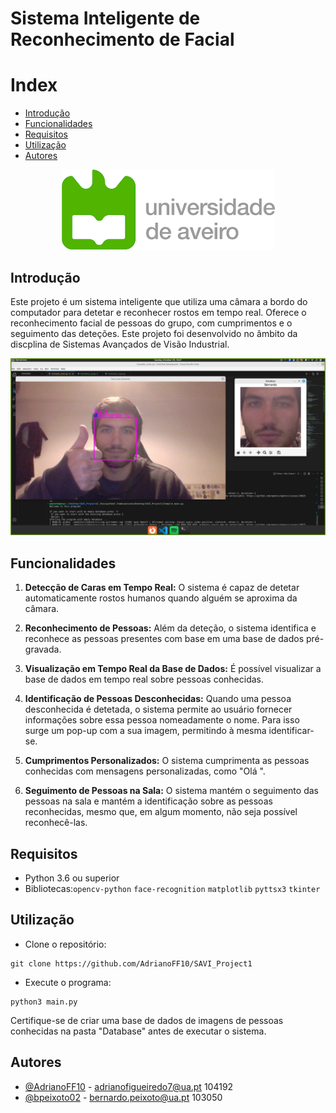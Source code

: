 # Sistema Inteligente de Reconhecimento de Facial


# Index

  * [Introdução](#Introdução)
  * [Funcionalidades ](#Funcionalidades)
  * [Requisitos](#Requisitos)
  * [Utilização](#Utilização)
  * [Autores](#Autores)

<div align="center">
  <img src="./imagens/ua_logo.png" >
</div>

## Introdução

Este projeto é um sistema inteligente que utiliza uma câmara a bordo do computador para detetar e reconhecer rostos em tempo real. Oferece o reconhecimento facial de pessoas do grupo, com cumprimentos e o seguimento das deteções.
Este projeto foi desenvolvido no âmbito da discplina de Sistemas Avançados de Visão Industrial.

<div align="center">
  <img src="./imagens/run_main.png" alt="Programa em funcionamento">
</div>



## Funcionalidades 

1. **Detecção de Caras em Tempo Real:** O sistema é capaz de detetar automaticamente rostos humanos quando alguém se aproxima da câmara.

2. **Reconhecimento de Pessoas:** Além da deteção, o sistema identifica e reconhece as pessoas presentes com base em uma base de dados pré-gravada.

3. **Visualização em Tempo Real da Base de Dados:** É possível visualizar a base de dados em tempo real sobre pessoas conhecidas.

4. **Identificação de Pessoas Desconhecidas:** Quando uma pessoa desconhecida é detetada, o sistema permite ao usuário fornecer informações sobre essa pessoa nomeadamente o nome. Para isso surge um pop-up com a sua imagem, permitindo à mesma identificar-se.

5. **Cumprimentos Personalizados:** O sistema cumprimenta as pessoas conhecidas com mensagens personalizadas, como "Olá <nome da pessoa>".

6. **Seguimento de Pessoas na Sala:** O sistema mantém o seguimento das pessoas na sala e mantém a identificação sobre as pessoas reconhecidas, mesmo que, em algum momento, não seja possível reconhecê-las.


## Requisitos

- Python 3.6 ou superior
- Bibliotecas:`opencv-python`
              `face-recognition`
              `matplotlib`
              `pyttsx3`
              `tkinter`

## Utilização

- Clone o repositório:
```
git clone https://github.com/AdrianoFF10/SAVI_Project1
```

- Execute o programa: 
```
python3 main.py
```
Certifique-se de criar uma base de dados de imagens de pessoas conhecidas na pasta "Database" antes de executar o sistema.


## Autores

- [@AdrianoFF10](https://github.com/AdrianoFF10) - adrianofigueiredo7@ua.pt  104192
- [@bpeixoto02](https://github.com/bpeixoto02) - bernardo.peixoto@ua.pt 103050

